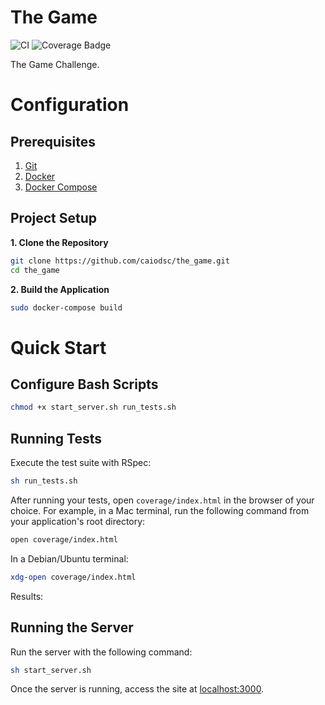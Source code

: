 # The Game

![CI](https://github.com/caiodsc/the_game/actions/workflows/main.yml/badge.svg)
![Coverage Badge](https://img.shields.io/badge/Coverage-100%25-brightgreen)
 
The Game Challenge.

# Configuration

## Prerequisites

1. [Git](https://git-scm.com/)
2. [Docker](https://docs.docker.com/engine/install)
3. [Docker Compose](https://docs.docker.com/compose/install/standalone/)

## Project Setup

**1. Clone the Repository**

```bash
git clone https://github.com/caiodsc/the_game.git
cd the_game
```

**2. Build the Application**

```bash
sudo docker-compose build
```

# Quick Start

## Configure Bash Scripts
```bash
chmod +x start_server.sh run_tests.sh
```

## Running Tests

Execute the test suite with RSpec:

```bash
sh run_tests.sh
```

After running your tests, open `coverage/index.html` in the browser of your choice. For example, in a Mac terminal, run the following command from your application's root directory:

```bash
open coverage/index.html
```

In a Debian/Ubuntu terminal:

```bash
xdg-open coverage/index.html
```
Results:

## Running the Server

Run the server with the following command:

```bash
sh start_server.sh
```

Once the server is running, access the site at [localhost:3000](http://localhost:3000).
